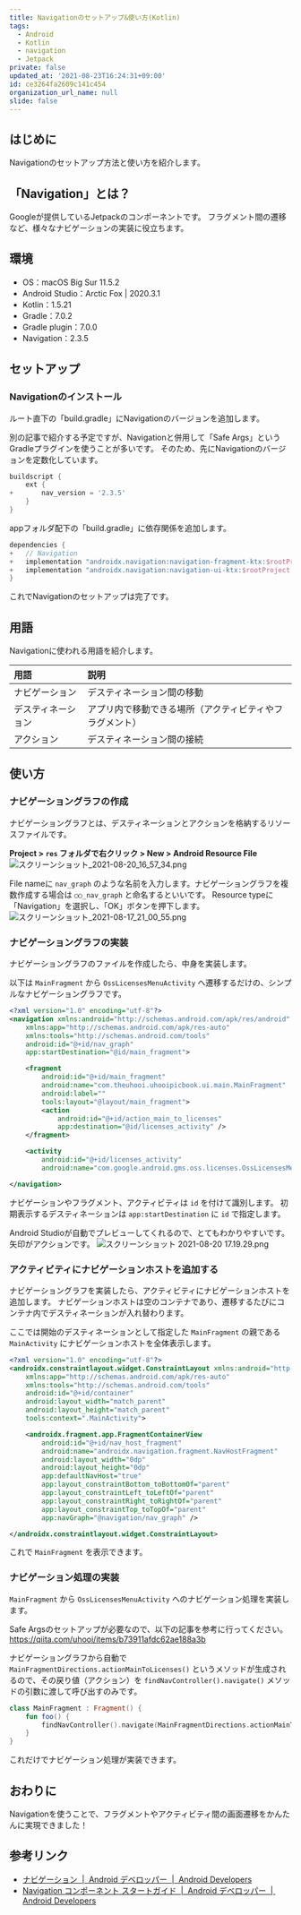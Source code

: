 ```yaml
---
title: Navigationのセットアップ&使い方(Kotlin)
tags:
  - Android
  - Kotlin
  - navigation
  - Jetpack
private: false
updated_at: '2021-08-23T16:24:31+09:00'
id: ce3264fa2609c141c454
organization_url_name: null
slide: false
---
```

## はじめに

Navigationのセットアップ方法と使い方を紹介します。

## 「Navigation」とは？

Googleが提供しているJetpackのコンポーネントです。
フラグメント間の遷移など、様々なナビゲーションの実装に役立ちます。

## 環境

- OS：macOS Big Sur 11.5.2
- Android Studio：Arctic Fox | 2020.3.1
- Kotlin：1.5.21
- Gradle：7.0.2
- Gradle plugin：7.0.0
- Navigation：2.3.5

## セットアップ

### Navigationのインストール

ルート直下の「build.gradle」にNavigationのバージョンを追加します。

別の記事で紹介する予定ですが、Navigationと併用して「Safe Args」というGradleプラグインを使うことが多いです。
そのため、先にNavigationのバージョンを定数化しています。

```diff_groovy:/build.gradle
buildscript {
    ext {
+       nav_version = '2.3.5'
    }
}
```

appフォルダ配下の「build.gradle」に依存関係を追加します。

```diff_groovy:/app/build.gradle
dependencies {
+   // Navigation
+   implementation "androidx.navigation:navigation-fragment-ktx:$rootProject.nav_version"
+   implementation "androidx.navigation:navigation-ui-ktx:$rootProject.nav_version"
}
```

これでNavigationのセットアップは完了です。

## 用語

Navigationに使われる用語を紹介します。

|用語|説明|
|:--|:--|
|ナビゲーション|デスティネーション間の移動|
|デスティネーション|アプリ内で移動できる場所（アクティビティやフラグメント）|
|アクション|デスティネーション間の接続|

## 使い方

### ナビゲーショングラフの作成

ナビゲーショングラフとは、デスティネーションとアクションを格納するリソースファイルです。

__Project > `res` フォルダで右クリック > New > Android Resource File__
![スクリーンショット_2021-08-20_16_57_34.png](https://qiita-image-store.s3.ap-northeast-1.amazonaws.com/0/138245/e57f817a-38ff-711f-5192-5c43066dfe20.png)

File nameに `nav_graph` のような名前を入力します。ナビゲーショングラフを複数作成する場合は `○○_nav_graph` と命名するといいです。
Resource typeに「Navigation」を選択し、「OK」ボタンを押下します。
![スクリーンショット_2021-08-17_21_00_55.png](https://qiita-image-store.s3.ap-northeast-1.amazonaws.com/0/138245/fd581fb8-ed6b-25c4-40e9-77b3d1eae68c.png)

### ナビゲーショングラフの実装

ナビゲーショングラフのファイルを作成したら、中身を実装します。

以下は `MainFragment` から `OssLicensesMenuActivity` へ遷移するだけの、シンプルなナビゲーショングラフです。

```xml:nav_graph.xml
<?xml version="1.0" encoding="utf-8"?>
<navigation xmlns:android="http://schemas.android.com/apk/res/android"
    xmlns:app="http://schemas.android.com/apk/res-auto"
    xmlns:tools="http://schemas.android.com/tools"
    android:id="@+id/nav_graph"
    app:startDestination="@id/main_fragment">

    <fragment
        android:id="@+id/main_fragment"
        android:name="com.theuhooi.uhooipicbook.ui.main.MainFragment"
        android:label=""
        tools:layout="@layout/main_fragment">
        <action
            android:id="@+id/action_main_to_licenses"
            app:destination="@id/licenses_activity" />
    </fragment>

    <activity
        android:id="@+id/licenses_activity"
        android:name="com.google.android.gms.oss.licenses.OssLicensesMenuActivity" />

</navigation>
```

ナビゲーションやフラグメント、アクティビティは `id` を付けて識別します。
初期表示するデスティネーションは `app:startDestination` に `id` で指定します。

Android Studioが自動でプレビューしてくれるので、とてもわかりやすいです。
矢印がアクションです。
![スクリーンショット 2021-08-20 17.19.29.png](https://qiita-image-store.s3.ap-northeast-1.amazonaws.com/0/138245/43964f5c-53b0-2c24-c49a-e7e319467191.png)

### アクティビティにナビゲーションホストを追加する

ナビゲーショングラフを実装したら、アクティビティにナビゲーションホストを追加します。
ナビゲーションホストは空のコンテナであり、遷移するたびにコンテナ内でデスティネーションが入れ替わります。

ここでは開始のデスティネーションとして指定した `MainFragment` の親である `MainActivity` にナビゲーションホストを全体表示します。

```xml:main_activity.xml
<?xml version="1.0" encoding="utf-8"?>
<androidx.constraintlayout.widget.ConstraintLayout xmlns:android="http://schemas.android.com/apk/res/android"
    xmlns:app="http://schemas.android.com/apk/res-auto"
    xmlns:tools="http://schemas.android.com/tools"
    android:id="@+id/container"
    android:layout_width="match_parent"
    android:layout_height="match_parent"
    tools:context=".MainActivity">

    <androidx.fragment.app.FragmentContainerView
        android:id="@+id/nav_host_fragment"
        android:name="androidx.navigation.fragment.NavHostFragment"
        android:layout_width="0dp"
        android:layout_height="0dp"
        app:defaultNavHost="true"
        app:layout_constraintBottom_toBottomOf="parent"
        app:layout_constraintLeft_toLeftOf="parent"
        app:layout_constraintRight_toRightOf="parent"
        app:layout_constraintTop_toTopOf="parent"
        app:navGraph="@navigation/nav_graph" />

</androidx.constraintlayout.widget.ConstraintLayout>
```

これで `MainFragment` を表示できます。

### ナビゲーション処理の実装

`MainFragment` から `OssLicensesMenuActivity` へのナビゲーション処理を実装します。

Safe Argsのセットアップが必要なので、以下の記事を参考に行ってください。
https://qiita.com/uhooi/items/b73911afdc62ae188a3b

ナビゲーショングラフから自動で `MainFragmentDirections.actionMainToLicenses()` というメソッドが生成されるので、その戻り値（アクション）を `findNavController().navigate()` メソッドの引数に渡して呼び出すのみです。

```kotlin:MainFragment.kt
class MainFragment : Fragment() {
    fun foo() {
        findNavController().navigate(MainFragmentDirections.actionMainToLicenses())
    }
}
```

これだけでナビゲーション処理が実装できます。

## おわりに

Navigationを使うことで、フラグメントやアクティビティ間の画面遷移をかんたんに実現できました！

## 参考リンク

- [ナビゲーション  |  Android デベロッパー  |  Android Developers](https://developer.android.com/guide/navigation?hl=ja&authuser=1)
- [Navigation コンポーネント スタートガイド  |  Android デベロッパー  |  Android Developers](https://developer.android.com/guide/navigation/navigation-getting-started?hl=ja&authuser=1#groovy)
